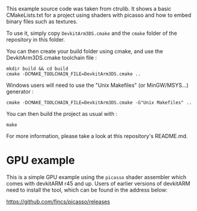 This example source code was taken from ctrulib.
It shows a basic CMakeLists.txt for a project using shaders with picasso and how to embed binary files such as textures.

To use it, simply copy `DevkitArm3DS.cmake` and the `cmake` folder of the repository in this folder.

You can then create your build folder using cmake, and use the DevkitArm3DS.cmake toolchain file :

    mkdir build && cd build
    cmake -DCMAKE_TOOLCHAIN_FILE=DevkitArm3DS.cmake ..
    
Windows users will need to use the "Unix Makefiles" (or MinGW/MSYS...) generator :

    cmake -DCMAKE_TOOLCHAIN_FILE=DevkitArm3DS.cmake -G"Unix Makefiles" ..
    
You can then build the project as usual with :
    
    make
	
For more information, please take a look at this repository's README.md.

# GPU example

This is a simple GPU example using the `picasso` shader assembler which comes with devkitARM r45 and up.
Users of earlier versions of devkitARM need to install the tool, which can be found in the address below:

https://github.com/fincs/picasso/releases
